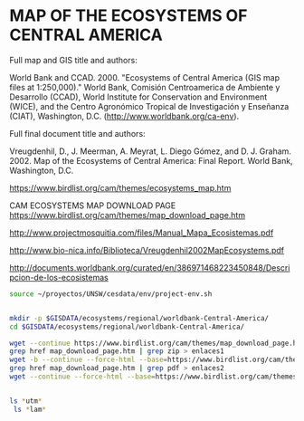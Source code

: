 # MAP OF THE ECOSYSTEMS OF CENTRAL AMERICA

Full map and GIS title and authors:

World Bank and CCAD. 2000. "Ecosystems of Central America (GIS map files at 1:250,000)." World Bank, Comisión Centroamerica de Ambiente y Desarrollo (CCAD), World Institute for Conservation and Environment (WICE), and the Centro Agronómico Tropical de Investigación y Enseñanza (CIAT), Washington, D.C. (http://www.worldbank.org/ca-env).

Full final document title and authors:

Vreugdenhil, D., J. Meerman, A. Meyrat, L. Diego Gómez, and D. J. Graham. 2002. Map of the Ecosystems of Central America: Final Report. World Bank, Washington, D.C.


https://www.birdlist.org/cam/themes/ecosystems_map.htm

CAM ECOSYSTEMS MAP
DOWNLOAD PAGE
https://www.birdlist.org/cam/themes/map_download_page.htm


http://www.projectmosquitia.com/files/Manual_Mapa_Ecosistemas.pdf

http://www.bio-nica.info/Biblioteca/Vreugdenhil2002MapEcosystems.pdf

http://documents.worldbank.org/curated/en/386971468223450848/Descripcion-de-los-ecosistemas


```sh
source ~/proyectos/UNSW/cesdata/env/project-env.sh


mkdir -p $GISDATA/ecosystems/regional/worldbank-Central-America/
cd $GISDATA/ecosystems/regional/worldbank-Central-America/

wget --continue https://www.birdlist.org/cam/themes/map_download_page.htm
grep href map_download_page.htm | grep zip > enlaces1
wget -b --continue --force-html --base=https://www.birdlist.org/cam/themes/ -i enlaces1
grep href map_download_page.htm | grep pdf > enlaces2
wget --continue --force-html --base=https://www.birdlist.org/cam/themes/ -i enlaces2


ls *utm*
 ls *lam*

```
